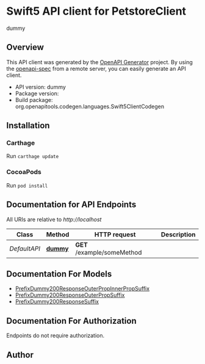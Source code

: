 # Swift5 API client for PetstoreClient

dummy

## Overview
This API client was generated by the [OpenAPI Generator](https://openapi-generator.tech) project.  By using the [openapi-spec](https://github.com/OAI/OpenAPI-Specification) from a remote server, you can easily generate an API client.

- API version: dummy
- Package version: 
- Build package: org.openapitools.codegen.languages.Swift5ClientCodegen

## Installation

### Carthage

Run `carthage update`

### CocoaPods

Run `pod install`

## Documentation for API Endpoints

All URIs are relative to *http://localhost*

Class | Method | HTTP request | Description
------------ | ------------- | ------------- | -------------
*DefaultAPI* | [**dummy**](docs/DefaultAPI.md#dummy) | **GET** /example/someMethod | 


## Documentation For Models

 - [PrefixDummy200ResponseOuterPropInnerPropSuffix](docs/PrefixDummy200ResponseOuterPropInnerPropSuffix.md)
 - [PrefixDummy200ResponseOuterPropSuffix](docs/PrefixDummy200ResponseOuterPropSuffix.md)
 - [PrefixDummy200ResponseSuffix](docs/PrefixDummy200ResponseSuffix.md)


<a id="documentation-for-authorization"></a>
## Documentation For Authorization

Endpoints do not require authorization.


## Author



